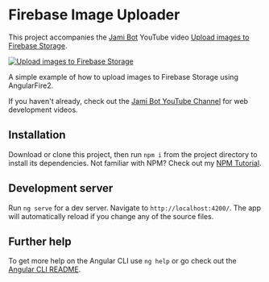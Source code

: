 # Firebase Image Uploader

This project accompanies the [Jami Bot](https://jamibot.com) YouTube video [Upload images to Firebase Storage](https://www.youtube.com/watch?v=a6btAKn7wTQ).

[![Upload images to Firebase Storage](https://img.youtube.com/vi/a6btAKn7wTQ/maxresdefault.jpg)](https://youtu.be/a6btAKn7wTQ)

A simple example of how to upload images to Firebase Storage using AngularFire2.

If you haven't already, check out the [Jami Bot YouTube Channel](https://youtube.com/c/JamiBot) for web development videos.

## Installation

Download or clone this project, then run `npm i` from the project directory to install its dependencies. Not familiar with NPM? Check out my [NPM Tutorial](https://www.youtube.com/watch?v=mzs-N5hXGuQ).

## Development server

Run `ng serve` for a dev server. Navigate to `http://localhost:4200/`. The app will automatically reload if you change any of the source files.

## Further help

To get more help on the Angular CLI use `ng help` or go check out the [Angular CLI README](https://github.com/angular/angular-cli/blob/master/README.md).
